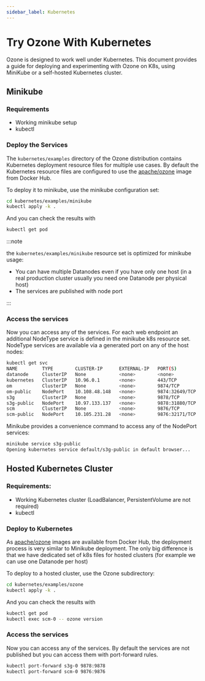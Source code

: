 ```yaml
---
sidebar_label: Kubernetes
---
```


# Try Ozone With Kubernetes

Ozone is designed to work well under Kubernetes. This document provides a guide for deploying and experimenting with Ozone on K8s, using MiniKube or a self-hosted Kubernetes cluster.

## Minikube

### Requirements

- Working minikube setup
- kubectl

### Deploy the Services
The `kubernetes/examples` directory of the Ozone distribution contains Kubernetes deployment resource files for multiple use cases. By default the Kubernetes resource files are configured to use the [apache/ozone](https://hub.docker.com/r/apache/ozone) image from Docker Hub.

To deploy it to minikube, use the minikube configuration set:

``` bash
cd kubernetes/examples/minikube
kubectl apply -k .
```

And you can check the results with

``` bash
kubectl get pod
```

:::note

the `kubernetes/examples/minikube` resource set is optimized for minikube usage:

- You can have multiple Datanodes even if you have only one host (in a real production cluster usually you need one Datanode per physical host)
- The services are published with node port

:::

### Access the services

Now you can access any of the services. For each web endpoint an additional NodeType service is defined in the minikube k8s resource set. NodeType services are available via a generated port on any of the host nodes:

``` bash
kubectl get svc
NAME         TYPE        CLUSTER-IP      EXTERNAL-IP   PORT(S)          AGE
datanode     ClusterIP   None            <none>        <none>           27s
kubernetes   ClusterIP   10.96.0.1       <none>        443/TCP          118m
om           ClusterIP   None            <none>        9874/TCP         27s
om-public    NodePort    10.108.48.148   <none>        9874:32649/TCP   27s
s3g          ClusterIP   None            <none>        9878/TCP         27s
s3g-public   NodePort    10.97.133.137   <none>        9878:31880/TCP   27s
scm          ClusterIP   None            <none>        9876/TCP         27s
scm-public   NodePort    10.105.231.28   <none>        9876:32171/TCP   27s
```

Minikube provides a convenience command to access any of the NodePort services:

``` bash
minikube service s3g-public
Opening kubernetes service default/s3g-public in default browser...
```

## Hosted Kubernetes Cluster

### Requirements:

- Working Kubernetes cluster (LoadBalancer, PersistentVolume are not required)
- kubectl

### Deploy to Kubernetes

As [apache/ozone](https://hub.docker.com/r/apache/ozone) images are available from Docker Hub, the deployment process is very similar to Minikube deployment. The only big difference is that we have dedicated set of k8s files for hosted clusters (for example we can use one Datanode per host)

To deploy to a hosted cluster, use the Ozone subdirectory:

``` bash
cd kubernetes/examples/ozone
kubectl apply -k .
```

And you can check the results with

``` bash
kubectl get pod
kubectl exec scm-0 -- ozone version
```

### Access the services

Now you can access any of the services. By default the services are not published but you can access them with port-forward rules.

``` bash
kubectl port-forward s3g-0 9878:9878
kubectl port-forward scm-0 9876:9876
```

